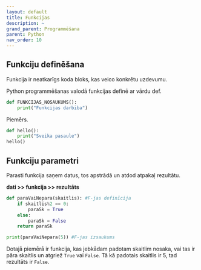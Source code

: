 ```yaml
---
layout: default
title: Funkcijas
description: ~
grand_parent: Programmēšana
parent: Python
nav_order: 10
---
```


## Funkciju definēšana

Funkcija ir neatkarīgs koda bloks, kas veico konkrētu uzdevumu.

Python programmēšanas valodā funkcijas definē ar vārdu def.

~~~python
def FUNKCIJAS_NOSAUKUMS():
    print("Funkcijas darbība")
~~~

Piemērs.
~~~python
def hello():
    print("Sveika pasaule")
hello()
~~~

## Funkciju parametri

Parasti funkcija saņem datus, tos apstrādā un atdod atpakaļ rezultātu.

**dati >> funkcija >> rezultāts**

~~~python
def paraVaiNepara(skaitlis): #F-jas definīcija
    if skaitlis%2 == 0:
        paraSk = True
    else:
        paraSk = False
    return paraSk

print(paraVaiNepara(5)) #F-jas izsaukums
~~~

Dotajā piemērā ir funkcija, kas jebkādam padotam skaitlim nosaka, vai tas ir pāra skaitlis un atgriež `True` vai `False`. Tā kā padotais skaitlis ir 5, tad rezultāts ir `False`.